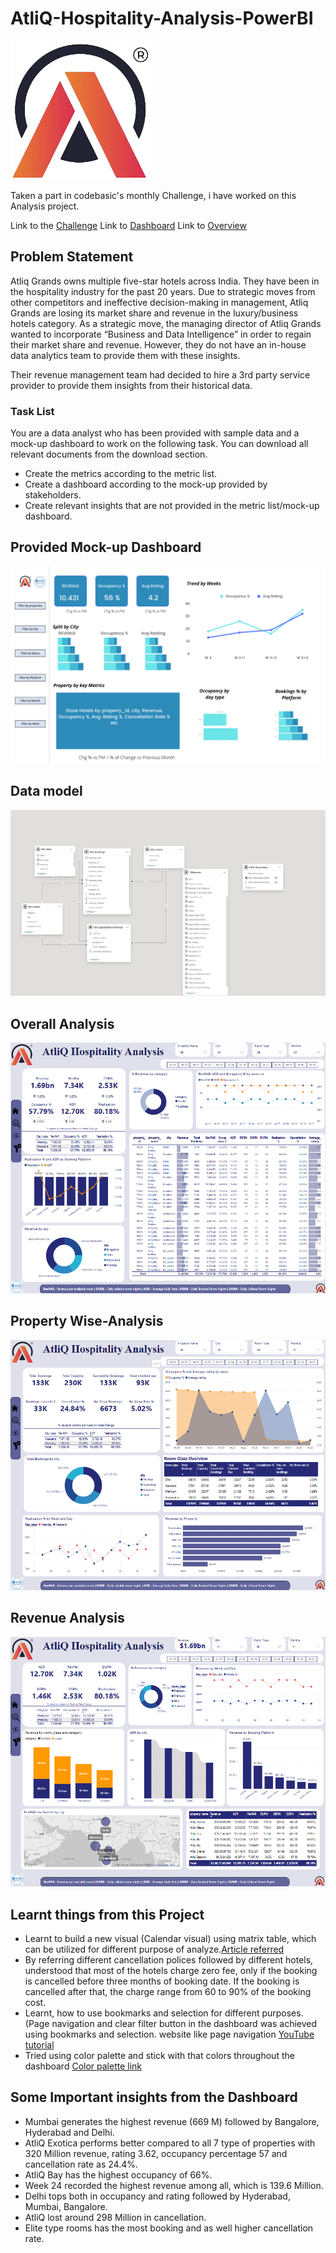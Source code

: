 # AtliQ-Hospitality-Analysis-PowerBI
![Atliq](https://github.com/DA-abhi/AtliQ-Hospitality-Analysis---PowerBI/blob/main/Resources/Atliq%20logo.png)


Taken a part in codebasic's monthly Challenge, i have worked on this Analysis project.

Link to the [Challenge](https://codebasics.io/challenge/codebasics-resume-project-challenge)
Link to [Dashboard](https://github.com/DA-abhi/AtliQ-Hospitality-Analysis---PowerBI/blob/main/Revenue%20Insights%20in%20Hospitality%20Domain.pbix)
Link to [Overview](https://github.com/DA-abhi/AtliQ-Hospitality-Analysis---PowerBI/blob/main/overview.pdf)

## Problem Statement
Atliq Grands owns multiple five-star hotels across India. They have been in the hospitality industry for the past 20 years. Due to strategic moves from other competitors and ineffective decision-making in management,
Atliq Grands are losing its market share and revenue in the luxury/business hotels category. 
As a strategic move, the managing director of Atliq Grands wanted to incorporate “Business and Data Intelligence” in order to regain their market share and revenue. However, they do not have an in-house data analytics team to provide them with these insights.

Their revenue management team had decided to hire a 3rd party service provider to provide them insights from their historical data.

### Task List 
You are a data analyst who has been provided with sample data and a mock-up dashboard to work on the following task. You can download all relevant documents from the download section.

* Create the metrics according to the metric list.
* Create a dashboard according to the mock-up provided by stakeholders.
* Create relevant insights that are not provided in the metric list/mock-up dashboard.

## Provided Mock-up Dashboard
![Dashboard](https://github.com/DA-abhi/AtliQ-Hospitality-Analysis---PowerBI/blob/main/Resources/mock%20up%20dashboard_atliq%20grands.png)

## Data model 
![Data Model](https://github.com/DA-abhi/AtliQ-Hospitality-Analysis---PowerBI/blob/main/Resources/Data%20model.png)

## Overall Analysis 
![Overall View](https://github.com/DA-abhi/AtliQ-Hospitality-Analysis---PowerBI/blob/main/Resources/overview.png)

## Property Wise-Analysis
![Property Details](https://github.com/DA-abhi/AtliQ-Hospitality-Analysis---PowerBI/blob/main/Resources/Property%20Details.png)

## Revenue Analysis
![Revenue Analysis](https://github.com/DA-abhi/AtliQ-Hospitality-Analysis---PowerBI/blob/main/Resources/Revenue.png)

## Learnt things from this Project
* Learnt to build a new visual (Calendar visual) using matrix table, which can be utilized for different purpose of analyze.[Article referred](https://www.linkedin.com/pulse/calendar-matrix-syed-ahmed-ali/?trackingId=VgyLpo%2BYxVRs8tD03PXcPQ%3D%3D)
* By referring different cancellation polices followed by different hotels, understood that most of the hotels charge zero fee, only if the booking is cancelled before three months of booking date. If the booking is cancelled after that, the charge range from 60 to 90% of the booking cost.
* Learnt, how to use bookmarks and selection for different purposes. (Page navigation and clear filter button in the dashboard was achieved using bookmarks and selection. website like page navigation [YouTube tutorial](https://www.youtube.com/watch?v=xCSYLrcLW00)
* Tried using color palette and stick with that colors throughout the dashboard [Color palette link](https://colorhunt.co/palette/06113cff8c32ddddddeeeeee)

## Some Important insights from the Dashboard
* Mumbai generates the highest revenue (669 M) followed by Bangalore, Hyderabad and Delhi.
* AtliQ Exotica performs better compared to all 7 type of properties with 320 Million revenue, rating 3.62, occupancy percentage 57 and cancellation rate as 24.4%.
* AtliQ Bay has the highest occupancy of 66%.
* Week 24 recorded the highest revenue among all, which is 139.6 Million.
* Delhi tops both in occupancy and rating followed by Hyderabad, Mumbai, Bangalore.
* AtliQ lost around 298 Million in cancellation.
* Elite type rooms has the most booking and as well higher cancellation rate.

